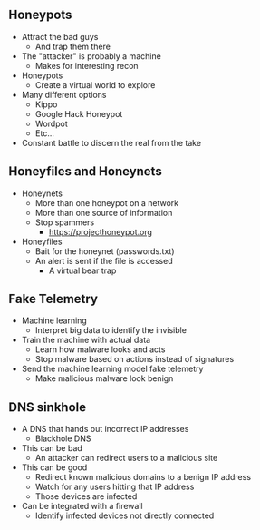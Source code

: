 ## Honeypots
- Attract the bad guys
	- And trap them there
- The "attacker" is probably a machine
	- Makes for interesting recon
- Honeypots
	- Create a virtual world to explore
- Many different options
	- Kippo
	- Google Hack Honeypot
	- Wordpot
	- Etc...
- Constant battle to discern the real from the take

## Honeyfiles and Honeynets
- Honeynets
	- More than one honeypot on a network
	- More than one source of information
	- Stop spammers
		- https://projecthoneypot.org
- Honeyfiles
	- Bait for the honeynet (passwords.txt)
	- An alert is sent if the file is accessed
		- A virtual bear trap

## Fake Telemetry
- Machine learning
	- Interpret big data to identify the invisible
- Train the machine with actual data
	- Learn how malware looks and acts
	- Stop malware based on actions instead of signatures
- Send the machine learning model fake telemetry
	- Make malicious malware look benign

## DNS sinkhole
- A DNS that hands out incorrect IP addresses
	- Blackhole DNS
- This can be bad
	- An attacker can redirect users to a malicious site
- This can be good
	- Redirect known malicious domains to a benign IP address
	- Watch for any users hitting that IP address
	- Those devices are infected
- Can be integrated with a firewall
	- Identify infected devices not directly connected

